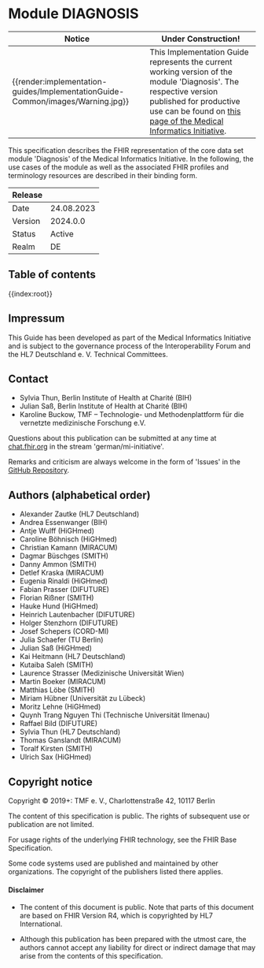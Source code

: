 # Module DIAGNOSIS

| Notice | Under Construction! |
|---------|---------------------|
| {{render:implementation-guides/ImplementationGuide-Common/images/Warning.jpg}} | This Implementation Guide represents the current working version of the module 'Diagnosis'. The respective version published for productive use can be found on [this page of the Medical Informatics Initiative](https://www.medizininformatik-initiative.de/Kerndatensatz/Modul_Diagnose/IGMIIKDSModulDiagnose.html).|

This specification describes the FHIR representation of the core data set module 'Diagnosis' of the Medical Informatics Initiative.
In the following, the use cases of the module as well as the associated FHIR profiles and terminology resources are described in their binding form.

| Release   |   |
|---------|---|
| Date   | 24.08.2023  |
| Version | 2024.0.0         |
| Status  | Active       |
| Realm   | DE          | 


## Table of contents

{{index:root}}

## Impressum

This Guide has been developed as part of the Medical Informatics Initiative and is subject to the governance process of the Interoperability Forum and the HL7 Deutschland e. V. Technical Committees.

## Contact
* Sylvia Thun, Berlin Institute of Health at Charité (BIH)
* Julian Saß, Berlin Institute of Health at Charité (BIH)
* Karoline Buckow, TMF – Technologie- und Methodenplattform für die vernetzte medizinische Forschung e.V.

Questions about this publication can be submitted at any time at [chat.fhir.org](https://chat.fhir.org/#narrow/stream/179307-german.2Fmi-initiative) in the stream 'german/mi-initiative'.

Remarks and criticism are always welcome in the form of 'Issues' in the [GitHub Repository](https://github.com/medizininformatik-initiative/kerndatensatzmodul-diagnose).

## Authors (alphabetical order)

* Alexander Zautke (HL7 Deutschland)
* Andrea Essenwanger (BIH)
* Antje Wulff (HiGHmed)
* Caroline Böhnisch (HiGHmed)
* Christian Kamann (MIRACUM)
* Dagmar Büschges (SMITH)
* Danny Ammon (SMITH)
* Detlef Kraska (MIRACUM)
* Eugenia Rinaldi (HiGHmed)
* Fabian Prasser (DIFUTURE)
* Florian Rißner (SMITH)
* Hauke Hund (HiGHmed)
* Heinrich Lautenbacher (DIFUTURE)
* Holger Stenzhorn (DIFUTURE)
* Josef Schepers (CORD-MI)
* Julia Schaefer (TU Berlin)
* Julian Saß (HiGHmed)
* Kai Heitmann (HL7 Deutschland)
* Kutaiba Saleh (SMITH)
* Laurence Strasser (Medizinische Universität Wien)
* Martin Boeker (MIRACUM)
* Matthias Löbe (SMITH)
* Miriam Hübner (Universität zu Lübeck)
* Moritz Lehne (HiGHmed)
* Quynh Trang Nguyen Thi (Technische Universität Ilmenau)
* Raffael Bild (DIFUTURE)
* Sylvia Thun (HL7 Deutschland)
* Thomas Ganslandt (MIRACUM)
* Toralf Kirsten (SMITH)
* Ulrich Sax (HiGHmed)

## Copyright notice
Copyright © 2019+: TMF e. V., Charlottenstraße 42, 10117 Berlin

The content of this specification is public. The rights of subsequent use or publication are not limited.

For usage rights of the underlying FHIR technology, see the FHIR Base Specification.

Some code systems used are published and maintained by other organizations. The copyright of the publishers listed there applies.

#### Disclaimer
* The content of this document is public. Note that parts of this document are based on FHIR Version R4, which is copyrighted by HL7 International.

* Although this publication has been prepared with the utmost care, the authors cannot accept any liability for direct or indirect damage that may arise from the contents of this specification.
